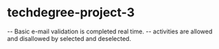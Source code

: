 # techdegree-project-3

-- Basic e-mail validation is completed real time.
-- activities are allowed and disallowed by selected and deselected.
